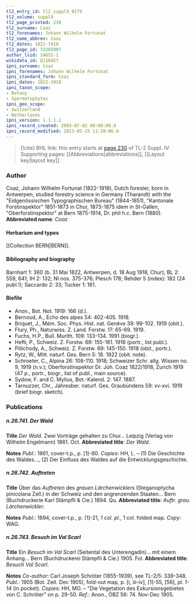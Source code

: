 ```yaml
---
tl2_entry_id: tl2_suppl4_0179
tl2_volume: suppl4
tl2_page_printed: 230
tl2_surname: Coaz
tl2_forenames: Johann Wilhelm Fortunat
tl2_name_abbrev: Coaz
tl2_dates: 1822-1918
tl2_page_id: 33265907
author_lsid: 14652-1
wikidata_id: Q118457
ipni_surname: Coaz
ipni_forenames: Johann Wilhelm Fortunat
ipni_standard_form: Coaz
ipni_dates: 1822-1918
ipni_taxon_scope: 
- Botany
- Spermatophytes
ipni_geo_scope: 
- Switzerland
- Netherlands
ipni_version: 1.1.1.1
ipni_record_created: 2003-07-02 00:00:00.0
ipni_record_modified: 2013-05-15 11:28:06.0
---
```



> [!cite] BHL link: this entry starts at [page 230](https://www.biodiversitylibrary.org/page/33265907) of TL-2 Suppl. IV.
> Supporting pages: [[Abbreviations|abbreviations]], [[Layout key|layout key]].

### Author

Coaz, Johann Wilhelm Fortunat (1822-1918), Dutch forester, born in Antwerpen, studied forestry science in Germany (Tharandt) with the "Eidgenössischen Typographischen Bureau" (1844-1851), "Kantonale Forstinspektor" 1851-1873 in Chur, 1873-1875 idem in St-Gallen, "Oberforstinspektor" at Bern 1875-1914, Dr. phil h.c. Bern (1880). 
**Abbreviated name**: *Coaz*

#### Herbarium and types

[[Collection BERN|BERN]].

#### Bibliography and biography

Barnhart 1: 360 (b. 31 Mai 1822, Antwerpen, d. 18 Aug 1918, Chur); BL 2: 559, 641; IH 2: 132; NI nos. 375-376; Plesch 178; Rehder 5 (index): 182 (24 publ.!); Saccardo 2: 33; Tucker 1: 161.

#### Biofile

- Anon., Bot. Not. 1919: 166 (d.).
- Bernoud, A., Echo des alpes 54: 402-405. 1918.
- Briquet, J., Mém. Soc. Phys. Hist. nat. Genève 39: 99-102. 1919 (obit.).
- Flury, Ph., Naturwiss. Z. Land. Forstw. 17: 65-69. 1919.
- Fuchs, H.P., Bull. Murith. 109: 133-134. 1991 (biogr.).
- Hefti, P., Schweiz. Z. Forstw. 69: 155-161. 1918 (portr., list publ.).
- Pillichody, A., Schweiz. Z. Forstw. 69: 145-150. 1918 (obit., portr.).
- Rytz, W., Mitt. naturf. Ges. Bern 5: 18. 1922 (obit. note).
- Schroeter, C., Alpina 26: 108-110. 1918; Schweizer Schr. allg. Wissen no. 9, 1919 (n.v.); Oberforstinspektor Dr. Joh. Coaz 1822/1918, Zurich 1919 (47 p., portr., biogr., list of publ., main source).
- Sydow, F. and C. Mylius, Bot.-Kalend. 2: 147. 1887.
- Tarnuzzer, Chr., Jahresber. naturf. Ges. Graubündens 59: xv-xvi. 1919 (brief biogr. sketch).

### Publications

##### n.26.741. Der Wald

**Title**
*Der Wald*. Zwei Vorträge gehalten zu Chur... Leipzig (Verlag von Wilhelm Engelmann) 1861. Oct.
**Abbreviated title**: *Der Wald*.

**Notes**
*Publ*.: 1861, cover-t.p., p. \[1\]-80. *Copies*: HH, L. – (1) Die Geschichte des Waldes..., (2) Der Einfluss des Waldes auf die Entwicklungsgeschichte.

##### n.26.742. Auftreten

**Title**
Über das *Auftreten* des *grauen Lärchenwicklers* (Steganoptycha pinicolana Zell.) in der Schweiz und den angrenzenden Staaten... Bern (Buchdruckerie Karl Stämpfli & Cie.) 1894. Qu.
**Abbreviated title**: *Auftr. grau. Lärchenwickler*.

**Notes**
*Publ*.: 1894, cover-t.p., p. \[1\]-21, *1 col. pl.*, 1 col. folded map. *Copy*: WAG.

##### n.26.743. Besuch im Val Scarl

**Title**
Ein *Besuch im Val Scarl* (Seitental des Unterengadin)... mit einem Anhang... Bern (Buchdruckerei Stämpfli & Cie.) 1905. Fol.
**Abbreviated title**: *Besuch Val Scarl*.

**Notes**
*Co-author*: Carl Joseph Schröter (1855-1939), see TL-2/5: 339-348.
*Publ*.: 1905 (Bot. Zeit. Dec 1905), fold-out map, p. \[i, iii-iv\], \[1\]-55, \[56\], *pl. 1-14* (in pocket).
*Copies*: HH, MO. – "Die Vegetation des Exkursionsgebietes von C. Schröter" on p. 29-50.
*Ref*.: Anon., ÖBZ 56: 74. Nov-Dec 1905.

